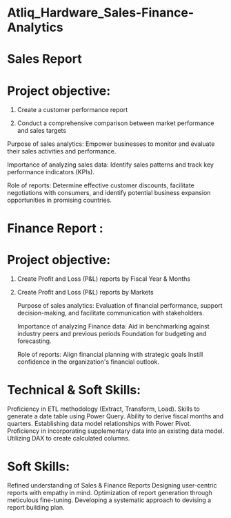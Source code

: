 # Atliq_Hardware_Sales-Finance-Analytics

# Sales Report 
# Project objective:

1. Create a customer performance report

2. Conduct a comprehensive comparison between market performance and sales targets

  Purpose of sales analytics: Empower businesses to monitor and evaluate their sales activities and performance.

  Importance of analyzing sales data: Identify sales patterns and track key performance indicators (KPIs).

  Role of reports: Determine effective customer discounts, facilitate negotiations with consumers, and identify potential business expansion opportunities in promising countries.

# Finance Report :
# Project objective:

1. Create Profit and Loss (P&L) reports by Fiscal Year & Months

2. Create Profit and Loss (P&L) reports by Markets

   Purpose of sales analytics: Evaluation of financial performance, support decision-making, and facilitate communication with stakeholders.

   Importance of analyzing Finance data: Aid in benchmarking against industry peers and previous periods Foundation for budgeting and forecasting.

   Role of reports: Align financial planning with strategic goals Instill confidence in the organization's financial outlook.

# Technical & Soft Skills:
 Proficiency in ETL methodology (Extract, Transform, Load).
 Skills to generate a date table using Power Query.
 Ability to derive fiscal months and quarters.
 Establishing data model relationships with Power Pivot.
 Proficiency in incorporating supplementary data into an existing data model.
 Utilizing DAX to create calculated columns.
 
# Soft Skills:
 Refined understanding of Sales & Finance Reports
 Designing user-centric reports with empathy in mind.
 Optimization of report generation through meticulous fine-tuning.
 Developing a systematic approach to devising a report building plan.
